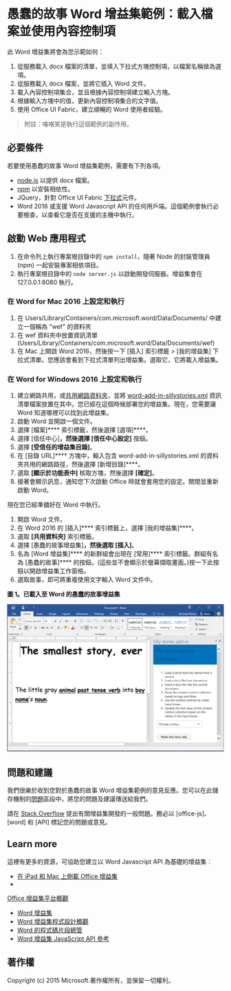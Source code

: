 # <a name="silly-stories-word-add-in-sample-load-files-and-use-content-controls"></a>愚蠢的故事 Word 增益集範例︰載入檔案並使用內容控制項

此 Word 增益集將會為您示範如何：

1. 從服務載入 docx 檔案的清單，並填入下拉式方塊控制項，以檔案名稱做為選項。
2. 從服務載入 docx 檔案，並將它插入 Word 文件。
3. 載入內容控制項集合，並且根據內容控制項建立輸入方塊。
4. 根據輸入方塊中的值，更新內容控制項集合的文字值。
5. 使用 Office UI Fabric，建立順暢的 Word 使用者經驗。

> 附註：咯咯笑是執行這個範例的副作用。

## <a name="prerequisites"></a>必要條件

若要使用愚蠢的故事 Word 增益集範例，需要有下列各項。

* [node.js](https://nodejs.org) 以提供 docx 檔案。
* [npm](https://www.npmjs.com/) 以安裝相依性。
* JQuery，針對 Office UI Fabric [下拉式](dev.office.com/fabric/components/dropdown)元件。
* Word 2016 或支援 Word Javascript API 的任何用戶端。這個範例會執行必要檢查，以查看它是否在支援的主機中執行。

## <a name="start-the-web-application"></a>啟動 Web 應用程式

1. 在命令列上執行專案根目錄中的 ```npm install```，隨著 Node 的封裝管理員 (npm) 一起安裝專案相依項目。
2. 執行專案根目錄中的 ```node server.js``` 以啟動開發伺服器。增益集會在 127.0.0.1:8080 執行。

### <a name="configure-and-run-on-word-for-mac-2016"></a>在 Word for Mac 2016 上設定和執行

1. 在 Users/Library/Containers/com.microsoft.word/Data/Documents/ 中建立一個稱為 "wef" 的資料夾
2. 在 wef 資料夾中放置資訊清單 (Users/Library/Containers/com.microsoft.word/Data/Documents/wef)
3. 在 Mac 上開啟 Word 2016，然後按一下 [插入] 索引標籤 > [我的增益集] 下拉式清單。您應該會看到下拉式清單列出增益集。選取它，它將載入增益集。

### <a name="configure-and-run-on-word-for-windows-2016"></a>在 Word for Windows 2016 上設定和執行

1. 建立網路共用，或[共用網路資料夾](https://technet.microsoft.com/en-us/library/cc770880.aspx)，並將 [word-add-in-sillystories.xml](word-add-in-sillystories.xml) 資訊清單檔案放置在其中。您已經在這個時候部署您的增益集。現在，您需要讓 Word 知道哪裡可以找到此增益集。
2. 啟動 Word 並開啟一個文件。
3. 選擇 [檔案]**** 索引標籤，然後選擇 [選項]****。
4. 選擇 [信任中心]****，然後選擇 [信任中心設定]**** 按鈕。
5. 選擇 **[受信任的增益集目錄]**。
6. 在 [目錄 URL]**** 方塊中，輸入包含 word-add-in-sillystories.xml 的資料夾共用的網路路徑，然後選擇 [新增目錄]****。
7. 選取 **[顯示於功能表中]** 核取方塊，然後選擇 **[確定]**。
8. 接著會顯示訊息，通知您下次啟動 Office 時就會套用您的設定。關閉並重新啟動 Word。 

現在您已經準備好在 Word 中執行。 

1. 開啟 Word 文件。 
2. 在 Word 2016 的 [插入]**** 索引標籤上，選擇 [我的增益集]****。 
3. 選取 **[共用資料夾]** 索引標籤。
4. 選擇 [愚蠢的故事增益集]****，然後選取 [插入]****。
5. 名為 [Word 增益集]**** 的新群組會出現在 [常用]**** 索引標籤。群組有名為 [愚蠢的故事]**** 的按鈕。(這些並不會顯示於螢幕擷取畫面。)按一下此按鈕以開啟增益集工作窗格。
6. 選取故事，即可將重複使用文字輸入 Word 文件中。

__圖 1。已載入至 Word 的愚蠢的故事增益集__

![已載入愚蠢的故事增益集的 Word 應用程式的圖片](./readme-images/sillystoriesUI.PNG)

## <a name="questions-and-comments"></a>問題和建議

我們很樂於收到您對於愚蠢的故事 Word 增益集範例的意見反應。您可以在此儲存機制的[問題](https://github.com/OfficeDev/Word-Add-in-SIllyStories/issues)區段中，將您的問題及建議傳送給我們。

請在 [Stack Overflow](http://stackoverflow.com/questions/tagged/Office365+API) 提出有關增益集開發的一般問題。務必以 [office-js]、[word] 和 [API] 標記您的問題或意見。

## <a name="learn-more"></a>Learn more

這裡有更多的資源，可協助您建立以 Word Javascript API 為基礎的增益集︰

* [在 iPad 和 Mac 上側載 Office 增益集](http://dev.office.com/docs/add-ins/testing/sideload-an-office-add-in-on-ipad-and-mac)
* 

  [Office 增益集平台概觀](https://msdn.microsoft.com/EN-US/library/office/jj220082.aspx)
* [Word 增益集](https://github.com/OfficeDev/office-js-docs/blob/master/word/word-add-ins.md)
* [Word 增益集程式設計概觀](https://github.com/OfficeDev/office-js-docs/blob/master/word/word-add-ins-programming-guide.md)
* [Word 的程式碼片段總管](http://officesnippetexplorer.azurewebsites.net/#/snippets/word)
* [Word 增益集 JavaScript API 參考](https://github.com/OfficeDev/office-js-docs/tree/master/word/word-add-ins-javascript-reference)

## <a name="copyright"></a>著作權
Copyright (c) 2015 Microsoft.著作權所有，並保留一切權利。
